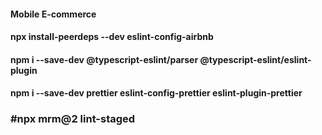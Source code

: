 #### Mobile E-commerce
#### npx install-peerdeps --dev eslint-config-airbnb
#### npm i --save-dev @typescript-eslint/parser @typescript-eslint/eslint-plugin
#### npm i --save-dev prettier eslint-config-prettier eslint-plugin-prettier

### #npx mrm@2 lint-staged